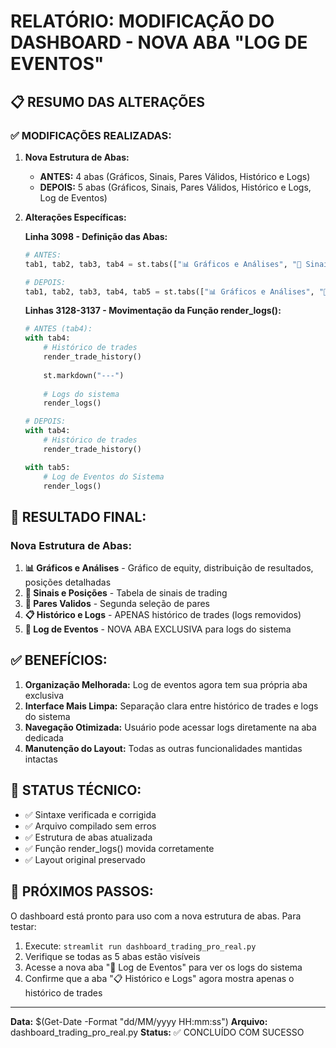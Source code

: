 # RELATÓRIO: MODIFICAÇÃO DO DASHBOARD - NOVA ABA "LOG DE EVENTOS"

## 📋 RESUMO DAS ALTERAÇÕES

### ✅ MODIFICAÇÕES REALIZADAS:

1. **Nova Estrutura de Abas:**
   - **ANTES:** 4 abas (Gráficos, Sinais, Pares Válidos, Histórico e Logs)
   - **DEPOIS:** 5 abas (Gráficos, Sinais, Pares Válidos, Histórico e Logs, Log de Eventos)

2. **Alterações Específicas:**

   **Linha 3098 - Definição das Abas:**
   ```python
   # ANTES:
   tab1, tab2, tab3, tab4 = st.tabs(["📊 Gráficos e Análises", "📡 Sinais e Posições", "🎯 Pares Validos", "📋 Histórico e Logs"])
   
   # DEPOIS:
   tab1, tab2, tab3, tab4, tab5 = st.tabs(["📊 Gráficos e Análises", "📡 Sinais e Posições", "🎯 Pares Validos", "📋 Histórico e Logs", "📝 Log de Eventos"])
   ```

   **Linhas 3128-3137 - Movimentação da Função render_logs():**
   ```python
   # ANTES (tab4):
   with tab4:
       # Histórico de trades
       render_trade_history()
       
       st.markdown("---")
       
       # Logs do sistema
       render_logs()
   
   # DEPOIS:
   with tab4:
       # Histórico de trades
       render_trade_history()
   
   with tab5:
       # Log de Eventos do Sistema
       render_logs()
   ```

## 🎯 RESULTADO FINAL:

### **Nova Estrutura de Abas:**
1. **📊 Gráficos e Análises** - Gráfico de equity, distribuição de resultados, posições detalhadas
2. **📡 Sinais e Posições** - Tabela de sinais de trading
3. **🎯 Pares Validos** - Segunda seleção de pares
4. **📋 Histórico e Logs** - APENAS histórico de trades (logs removidos)
5. **📝 Log de Eventos** - NOVA ABA EXCLUSIVA para logs do sistema

## ✅ BENEFÍCIOS:

1. **Organização Melhorada:** Log de eventos agora tem sua própria aba exclusiva
2. **Interface Mais Limpa:** Separação clara entre histórico de trades e logs do sistema
3. **Navegação Otimizada:** Usuário pode acessar logs diretamente na aba dedicada
4. **Manutenção do Layout:** Todas as outras funcionalidades mantidas intactas

## 🔧 STATUS TÉCNICO:

- ✅ Sintaxe verificada e corrigida
- ✅ Arquivo compilado sem erros
- ✅ Estrutura de abas atualizada
- ✅ Função render_logs() movida corretamente
- ✅ Layout original preservado

## 📝 PRÓXIMOS PASSOS:

O dashboard está pronto para uso com a nova estrutura de abas. Para testar:

1. Execute: `streamlit run dashboard_trading_pro_real.py`
2. Verifique se todas as 5 abas estão visíveis
3. Acesse a nova aba "📝 Log de Eventos" para ver os logs do sistema
4. Confirme que a aba "📋 Histórico e Logs" agora mostra apenas o histórico de trades

---
**Data:** $(Get-Date -Format "dd/MM/yyyy HH:mm:ss")
**Arquivo:** dashboard_trading_pro_real.py
**Status:** ✅ CONCLUÍDO COM SUCESSO
